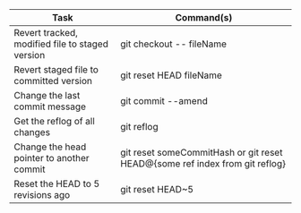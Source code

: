 Task | Command(s)
--- | ---
Revert tracked, modified file to staged version | git checkout -- fileName
Revert staged file to committed version | git reset HEAD fileName
Change the last commit message | git commit --amend
Get the reflog of all changes | git reflog
Change the head pointer to another commit | git reset someCommitHash or git reset HEAD@{some ref index from git reflog}
Reset the HEAD to 5 revisions ago | git reset HEAD~5